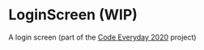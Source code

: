 # LoginScreen (WIP)

A login screen (part of the [Code Everyday 2020](https://github.com/Afront/Code-Everyday-2020 "GitHub Repo") project)

